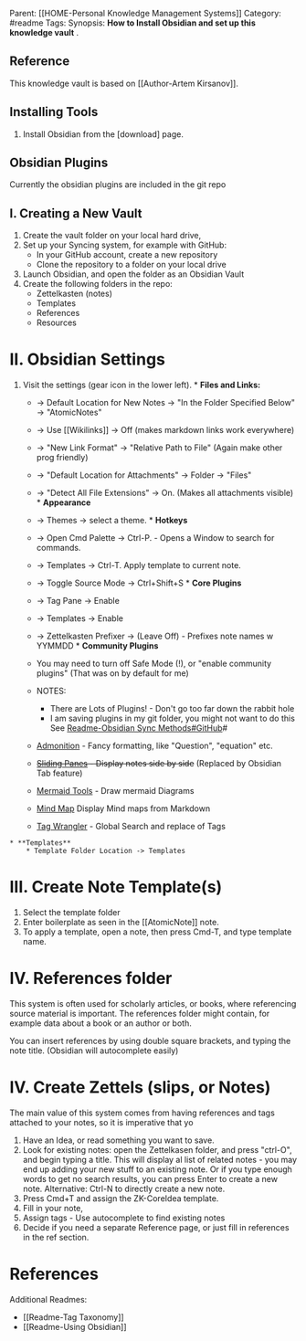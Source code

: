 Parent:  [[HOME-Personal Knowledge Management Systems]]
Category:  #readme 
Tags:
Synopsis: **How to Install Obsidian and  set up this knowledge vault** .
## Reference 
This knowledge vault is based on [[Author-Artem Kirsanov]].
## Installing Tools
1. Install Obsidian from the [download] page.

## Obsidian Plugins
Currently the obsidian plugins are included in the  git repo 
## I. Creating a New Vault

1. Create the vault folder on your local hard drive, 
2. Set up your Syncing system, for example with GitHub:
	* In your  GitHub account, create a new repository
	* Clone the repository to a folder on your local drive 
3. Launch Obsidian, and  open the folder as an Obsidian Vault
4. Create the following folders in the repo: 
	  - Zettelkasten (notes)
	  - Templates
	  -  References
	  - Resources

# II. Obsidian Settings
1.   Visit the settings (gear icon in the lower left).
	*  **Files and Links:**  
		* -> Default Location for New Notes -> "In the Folder Specified Below" -> "AtomicNotes"
		* -> Use \[\[Wikilinks\]\] -> Off  (makes markdown links work everywhere)
		* -> "New Link Format" -> "Relative Path to File" (Again make other prog friendly)
		* -> "Default Location for Attachments" -> Folder -> "Files"
		* -> "Detect All File Extensions" -> On. (Makes all attachments visible)
	* **Appearance** 
		* -> Themes -> select a theme.
	* **Hotkeys** 
		* -> Open Cmd Palette -> Ctrl-P.  - Opens a Window to search for commands.
		* -> Templates -> Ctrl-T.  Apply template to current note.
		* -> Toggle Source Mode -> Ctrl+Shift+S
	* **Core Plugins**
		* -> Tag Pane -> Enable
		*  -> Templates -> Enable
		*  -> Zettelkasten Prefixer -> (Leave Off) - Prefixes note names w YYMMDD
	* **Community Plugins**
		* You may need to  turn off Safe Mode (!), or "enable community plugins" (That was on by default for me)  
		* NOTES:  
			* There are Lots of Plugins!  -  Don't go too far down the rabbit hole
			* I am saving plugins in my git folder, you might not want to do this See [Readme-Obsidian Sync Methods#GitHub](Readme-Obsidian%20Sync%20Methods.md)#
		  
		*  [Admonition](https://github.com/javalent/admonitions) - Fancy formatting, like "Question", "equation" etc.
		* ~~[Sliding Panes](https://github.com/deathau/sliding-panes-obsidian) - Display notes side by side~~  (Replaced by Obsidian Tab feature)
		* [Mermaid Tools]() - Draw mermaid Diagrams
		* [Mind Map](https://help.obsidian.md/User+interface/Use+tabs+in+Obsidian) Display Mind maps from Markdown
		* [Tag Wrangler](https://github.com/pjeby/tag-wrangler) - Global Search and replace of Tags
		
	* **Templates**
		* Template Folder Location -> Templates	  

# III. Create Note Template(s)
 
 1. Select the template folder 
 2. Enter boilerplate as seen in the [[AtomicNote]] note.
 3. To apply a template, open a note, then press Cmd-T, and type template name. 

# IV. References folder
This system is often used for scholarly articles, or books, where referencing source material is  important.    The references folder might contain, for example data about a  book or an author or both.  

You can insert references by using double square brackets, and typing the note title.  (Obsidian will autocomplete easily)

# IV. Create Zettels (slips, or Notes)
The main value of this system comes from having references and tags attached to your notes, so it is imperative that yo

1. Have an Idea, or read something you want to save. 
2. Look for existing notes:  open the Zettelkasen folder, and press "ctrl-O", and begin typing a title.   This will display al list of related notes - you may end up adding your new stuff to an existing note.   Or if you type enough words to get no search results, you can press Enter to create a new note. 
    Alternative:  Ctrl-N to directly create a new note. 
 3. Press Cmd+T and assign the ZK-CoreIdea template. 
 4. Fill in your note,
 5. Assign tags - Use autocomplete to find existing notes
 6. Decide if you need a separate Reference page, or just fill in references in the ref section.  



# References 
Additional Readmes: 

 * [[Readme-Tag Taxonomy]]
 * [[Readme-Using Obsidian]]

 